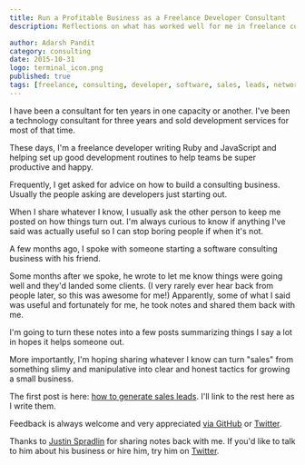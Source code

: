 ```yaml
---
title: Run a Profitable Business as a Freelance Developer Consultant
description: Reflections on what has worked well for me in freelance consulting

author: Adarsh Pandit
category: consulting
date: 2015-10-31
logo: terminal_icon.png
published: true
tags: [freelance, consulting, developer, software, sales, leads, networking]
---
```


I have been a consultant for ten years
in one capacity or another.
I've been a technology consultant for three years
and sold development services
for most of that time.

These days, I'm a freelance developer
writing Ruby and JavaScript
and helping set up good development routines
to help teams be super productive and happy.

Frequently, I get asked for advice
on how to build a consulting business.
Usually the people asking are
developers just starting out.

When I share whatever I know,
I usually ask the other person to keep me posted
on how things turn out.
I'm always curious to know
if anything I've said was actually useful
so I can stop boring people if when it's not.

A few months ago, I spoke with someone
starting a software consulting business with his friend.

Some months after we spoke,
he wrote to let me know
things were going well
and they'd landed some clients.
(I very rarely ever hear back from people later,
so this was awesome for me!)
Apparently, some of what I said was useful
and fortunately for me,
he took notes and shared them back with me.

I'm going to turn these notes into
a few posts summarizing things I say a lot
in hopes it helps someone out.

More importantly,
I'm hoping sharing whatever I know
can turn "sales" from
something slimy and manipulative
into clear and honest tactics
for growing a small business.

The first post is here: [how to generate sales leads][1].
I'll link to the rest here as I write them.

[1]: /how-to-generate-sales-leads-as-a-freelance-developer

Feedback is always welcome
 and very appreciated
[via GitHub][2] or [Twitter][3].

[2]: https://github.com/adarsh/blog
[3]: https://twitter.com/adarshp

Thanks to [Justin Spradlin][5] for sharing
notes back with me.
If you'd like to talk to him
about his business
or hire him,
try him on [Twitter][4].

[4]: https://twitter.com/sprad
[5]: http://www.justinspradlin.com

